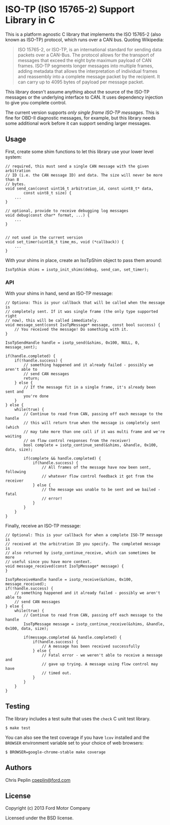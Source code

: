 ISO-TP (ISO 15765-2) Support Library in C
================================

This is a platform agnostic C library that implements the ISO 15765-2 (also
known as ISO-TP) protocol, which runs over a CAN bus. Quoting Wikipedia:

>ISO 15765-2, or ISO-TP, is an international standard for sending data packets
>over a CAN-Bus. The protocol allows for the transport of messages that exceed
>the eight byte maximum payload of CAN frames. ISO-TP segments longer messages
>into multiple frames, adding metadata that allows the interpretation of
>individual frames and reassembly into a complete message packet by the
>recipient. It can carry up to 4095 bytes of payload per message packet.

This library doesn't assume anything about the source of the ISO-TP messages or
the underlying interface to CAN. It uses dependency injection to give you
complete control.

The current version supports *only single frame ISO-TP messages*. This is fine
for OBD-II diagnostic messages, for example, but this library needs some
additional work before it can support sending larger messages.

## Usage

First, create some shim functions to let this library use your lower level
system:

    // required, this must send a single CAN message with the given arbitration
    // ID (i.e. the CAN message ID) and data. The size will never be more than 8
    // bytes.
    void send_can(const uint16_t arbitration_id, const uint8_t* data,
            const uint8_t size) {
        ...
    }

    // optional, provide to receive debugging log messages
    void debug(const char* format, ...) {
        ...
    }


    // not used in the current version
    void set_timer(uint16_t time_ms, void (*callback)) {
        ...
    }

With your shims in place, create an IsoTpShim object to pass them around:

    IsoTpShim shims = isotp_init_shims(debug, send_can, set_timer);

### API

With your shims in hand, send an ISO-TP message:

    // Optiona: This is your callback that will be called when the message is
    // completely sent. If it was single frame (the only type supported right
    // now), this will be called immediately.
    void message_sent(const IsoTpMessage* message, const bool success) {
        // You received the message! Do something with it.
    }

    IsoTpSendHandle handle = isotp_send(&shims, 0x100, NULL, 0, message_sent);

    if(handle.completed) {
        if(!handle.success) {
            // something happened and it already failed - possibly we aren't able to
            // send CAN messages
            return;
        } else {
            // If the message fit in a single frame, it's already been sent and
            you're done
        }
    } else {
        while(true) {
            // Continue to read from CAN, passing off each message to the handle
            // this will return true when the message is completely sent (which
            // may take more than one call if it was multi frame and we're waiting
            // on flow control responses from the receiver)
            bool complete = isotp_continue_send(&shims, &handle, 0x100, data, size);

            if(complete && handle.completed) {
                if(handle.success) {
                    // All frames of the message have now been sent, following
                    // whatever flow control feedback it got from the receiver
                } else {
                    // the message was unable to be sent and we bailed - fatal
                    // error!
                }
            }
        }
    }

Finally, receive an ISO-TP message:

    // Optional: This is your callback for when a complete ISO-TP message is
    // received at the arbitration ID you specify. The completed message is
    // also returned by isotp_continue_receive, which can sometimes be more
    // useful since you have more context.
    void message_received(const IsoTpMessage* message) {
    }

    IsoTpReceiveHandle handle = isotp_receive(&shims, 0x100, message_received);
    if(!handle.success) {
        // something happened and it already failed - possibly we aren't able to
        // send CAN messages
    } else {
        while(true) {
            // Continue to read from CAN, passing off each message to the handle
            IsoTpMessage message = isotp_continue_receive(&shims, &handle, 0x100, data, size);

            if(message.completed && handle.completed) {
                if(handle.success) {
                    // A message has been received successfully
                } else {
                    // Fatal error - we weren't able to receive a message and
                    // gave up trying. A message using flow control may have
                    // timed out.
                }
            }
        }
    }

## Testing

The library includes a test suite that uses the `check` C unit test library.

    $ make test

You can also see the test coverage if you have `lcov` installed and the
`BROWSER` environment variable set to your choice of web browsers:

    $ BROWSER=google-chrome-stable make coverage

## Authors

Chris Peplin cpeplin@ford.com

## License

Copyright (c) 2013 Ford Motor Company

Licensed under the BSD license.
